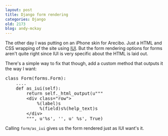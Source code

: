 ```yaml
---
layout: post
title: Django form rendering
categories: Django
old: 2173
blog: andy-mckay
---
```

<p>The other day I was putting on an iPhone skin for Arecibo. Just a HTML and CSS wrapping of the site using <a href="http://code.google.com/p/iui/">IUI</a>. But the form rendering options for forms aren't quite right since IUI is very specific about the HTML is laid out.</p>
<p>There's a simple way to fix that though, add a custom method that outputs it the way I want:</p>
<pre>class Form(forms.Form):
    ....
    def as_iui(self):
        return self._html_output(u"""
        &lt;div class="row"&gt;
            %(label)s
             %(field)s%(help_text)s
        &lt;/div&gt;
        """, u'%s', '', u' %s', True)</pre>
<p>Calling <code>form/as_iui</code> gives us the form rendered just as IUI want's it.</p>